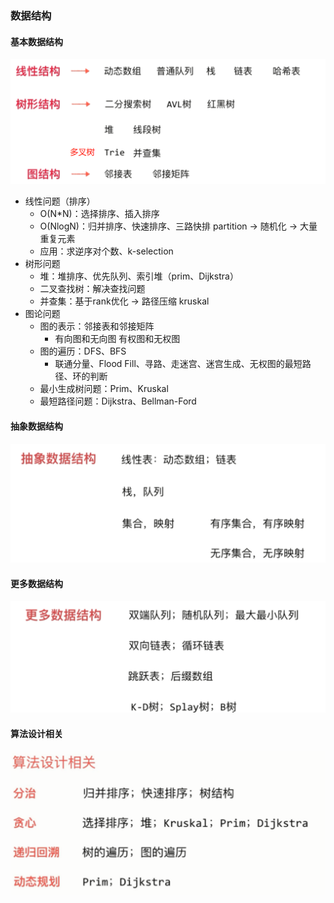 ### 数据结构

#### 基本数据结构
![基本数据结构](DS1.png)

- 线性问题（排序）
    - O(N*N)：选择排序、插入排序
    - O(NlogN)：归并排序、快速排序、三路快排
                        partition -> 随机化 -> 大量重复元素
    - 应用：求逆序对个数、k-selection
- 树形问题
    - 堆：堆排序、优先队列、索引堆（prim、Dijkstra）
    - 二叉查找树：解决查找问题
    - 并查集：基于rank优化 -> 路径压缩 kruskal
- 图论问题
    - 图的表示：邻接表和邻接矩阵
        - 有向图和无向图 有权图和无权图
    - 图的遍历：DFS、BFS
        - 联通分量、Flood Fill、寻路、走迷宫、迷宫生成、无权图的最短路径、环的判断
    - 最小生成树问题：Prim、Kruskal
    - 最短路径问题：Dijkstra、Bellman-Ford
#### 抽象数据结构
![抽象数据结构](DS2.png)

#### 更多数据结构
![抽象数据结构](DS3.png)

#### 算法设计相关
![算法设计相关](算法设计相关.png)